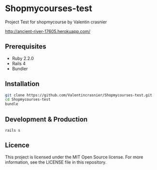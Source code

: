 # Shopmycourses-test

Project Test for shopmycourse by Valentin crasnier

http://ancient-river-17605.herokuapp.com/

## Prerequisites

*   Ruby 2.2.0
*   Rails 4
*   Bundler

## Installation

```bash
git clone https://github.com/Valentincrasnier/Shopmycourses-test.git
cd Shopmycourses-test
bundle
```

## Development & Production

`rails s`

## Licence

This project is licensed under the MIT Open Source license.
For more information, see the LICENSE file in this repository.
